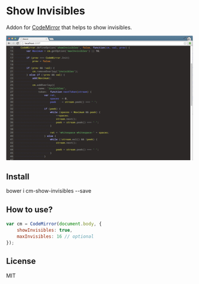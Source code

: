 # Show Invisibles

Addon for [CodeMirror](http://codemirror.net) that helps to show invisibles.

![show-invisibles](https://raw.githubusercontent.com/coderaiser/cm-show-invisibles/master/img/show-invisibles.png "CodeMirror Show Invisibles")

## Install

bower i cm-show-invisibles --save

## How to use?

```js
var cm = CodeMirror(document.body, {
    showInvisibles: true,
    maxInvisibles: 16 // optional
});
```

## License

MIT
